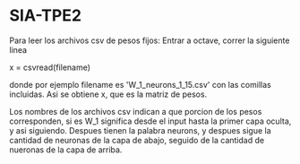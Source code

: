 # SIA-TPE2

Para leer los archivos csv de pesos fijos:
Entrar a octave, correr la siguiente linea

x = csvread(filename)

donde por ejemplo filename es 'W\_1\_neurons\_1\_15.csv'
con las comillas incluidas.
Asi se obtiene x, que es la matriz de pesos.

Los nombres de los archivos csv indican a que porcion
de los pesos corresponden, si es W\_1 significa desde
el input hasta la primer capa oculta, y asi siguiendo.
Despues tienen la palabra neurons, y despues sigue
la cantidad de neuronas de la capa de abajo, seguido
de la cantidad de nueronas de la capa de arriba.
